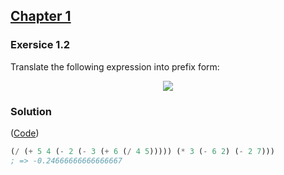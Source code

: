 ## [Chapter 1](../index.md#1-Building-Abstractions-with-Procedures)

### Exersice 1.2
Translate the following expression into prefix form:

<p align="center">
	<img src="https://i.ibb.co/5GSykgV/SICPexpression1-2.png">
</p>

### Solution

([Code](../../src/Chapter%201/Exersice%201.2.scm))

```scheme
(/ (+ 5 4 (- 2 (- 3 (+ 6 (/ 4 5))))) (* 3 (- 6 2) (- 2 7)))
; => -0.24666666666666667
```
